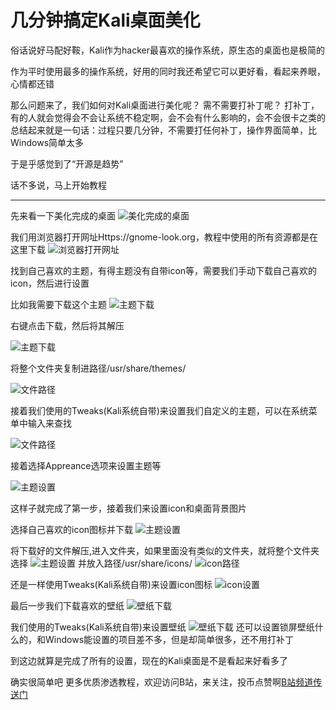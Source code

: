 # 几分钟搞定Kali桌面美化
俗话说好马配好鞍，Kali作为hacker最喜欢的操作系统，原生态的桌面也是极简的

作为平时使用最多的操作系统，好用的同时我还希望它可以更好看，看起来养眼，心情都还错

那么问题来了，我们如何对Kali桌面进行美化呢？
需不需要打补丁呢？
打补丁，有的人就会觉得会不会让系统不稳定啊，会不会有什么影响的，会不会很卡之类的
总结起来就是一句话：过程只要几分钟，不需要打任何补丁，操作界面简单，比Windows简单太多

于是乎感觉到了“开源是趋势”


话不多说，马上开始教程

---------------------------------------------------------------

先来看一下美化完成的桌面
![美化完成的桌面](ch3/Kali-2019.png)

我们用浏览器打开网址Https://gnome-look.org，教程中使用的所有资源都是在这里下载
![浏览器打开网址](ch3/URL.png)

找到自己喜欢的主题，有得主题没有自带icon等，需要我们手动下载自己喜欢的icon，然后进行设置

比如我需要下载这个主题
![主题下载](ch3/zhuti.png)

右键点击下载，然后将其解压

![主题下载](ch3/yasuo1.png)

将整个文件夹复制进路径/usr/share/themes/

![文件路径](ch3/lujing1.png)

接着我们使用的Tweaks(Kali系统自带)来设置我们自定义的主题，可以在系统菜单中输入来查找

![文件路径](ch3/tweaks1.png)

接着选择Appreance选项来设置主题等

![主题设置](ch3/zhutishezhi.png)

这样子就完成了第一步，接着我们来设置icon和桌面背景图片

选择自己喜欢的icon图标并下载
![主题设置](ch3/icon.png)

将下载好的文件解压,进入文件夹，如果里面没有类似的文件夹，就将整个文件夹选择
![主题设置](ch3/icons.png)
并放入路径/usr/share/icons/
![icon路径](ch3/lujing2.png)

还是一样使用Tweaks(Kali系统自带)来设置icon图标
![icon设置](ch3/iconshezhi.png)

最后一步我们下载喜欢的壁纸
![壁纸下载](ch3/bizhi.png)

我们使用的Tweaks(Kali系统自带)来设置壁纸
![壁纸下载](ch3/bizhishezhi.png)
还可以设置锁屏壁纸什么的，和Windows能设置的项目差不多，但是却简单很多，还不用打补丁

到这边就算是完成了所有的设置，现在的Kali桌面是不是看起来好看多了

确实很简单吧
更多优质渗透教程，欢迎访问B站，来关注，投币点赞啊[B站频道传送门](https://space.bilibili.com/184594996/ "Bilibili")